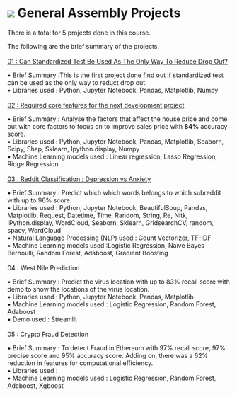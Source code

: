 # ![](https://ga-dash.s3.amazonaws.com/production/assets/logo-9f88ae6c9c3871690e33280fcf557f33.png) General Assembly Projects

There is a total for 5 projects done in this course.

The following are the brief summary of the projects.
<br><br>
[01 : Can Standardized Test Be Used As The Only Way To Reduce Drop Out?](https://github.com/Jimmy-Sudoku/General-Assembly-Projects/tree/main/01%20Project%2001%20-%20Standardized%20test)

• Brief Summary :This is the first project done find out if standardized test can be used as the only way to reduct drop out.
<br>• Libraries used : Python, Jupyter Notebook, Pandas, Matplotlib, Numpy
<br><br>
[02 : Required core features for the next development project](https://github.com/Jimmy-Sudoku/General-Assembly-Projects/tree/main/02%20Project%2002%20-%20House%20Price%20Prediction)

• Brief Summary : Analyse the factors that affect the house price and come out with core factors to focus on to improve sales price with **84%** accuracy score.
<br>• Libraries used : Python, Jupyter Notebook, Pandas, Matplotlib, Seaborn, Scipy, Shap, Sklearn, Ipython.display, Numpy
<br>• Machine Learning models used : Linear regression, Lasso Regression, Ridge Regression
<br><br>
[03 : Reddit Classification : Depression vs Anxiety](https://github.com/Jimmy-Sudoku/General-Assembly-Projects/tree/main/03%20Project%2003%20-%20Reddit%20Classifications)

• Brief Summary : Predict which which words belongs to which subreddit with up to 96% score.
<br>• Libraries used : Python, Jupyter Notebook, BeautifulSoup, Pandas, Matplotlib, Request, Datetime, Time, Random, String, Re, Nltk, 
IPython.display, WordCloud, Seaborn, Sklearn, GridsearchCV, random, spacy, WordCloud
<br>• Natural Language Processing (NLP) used : Count Vectorizer, TF-IDF
<br>• Machine Learning models used :Logistic Regression, Naïve Bayes Bernoulli, Random Forest, Adaboost, Gradient Boosting
<br><br>
04 : West Nile Prediction

• Brief Summary : Predict the virus location with up to 83% recall score with demo to show the locations of the virus location.
<br>• Libraries used : Python, Jupyter Notebook, Pandas, Matplotlib
<br>• Machine Learning models used : Logistic Regression, Random Forest, Adaboost
<br>• Demo used : Streamlit
<br><br>
05 : Crypto Fraud Detection

• Brief Summary : To detect Fraud in Ethereum with 97% recall score, 97% precise score and 95% accuracy score. Adding on, there was a 62% reduction in features for computational efficiency.
<br>• Libraries used :
<br>• Machine Learning models used : Logistic Regression, Random Forest, Adaboost, Xgboost
